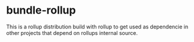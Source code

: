 # bundle-rollup
This is a rollup distribution build with rollup to get used as dependencie in other projects that depend on rollups internal source.
